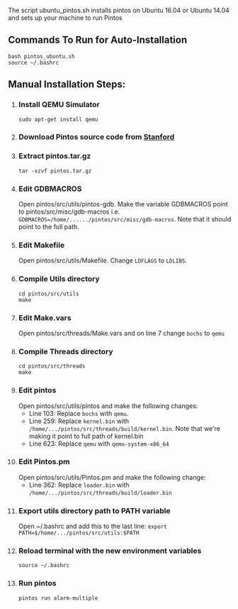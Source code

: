 The script ubuntu_pintos.sh installs pintos on Ubuntu 16.04 or Ubuntu 14.04 and sets up your machine to run Pintos

## Commands To Run for Auto-Installation
```
bash pintos_ubuntu.sh
source ~/.bashrc
```

## Manual Installation Steps:
1. ### Install QEMU Simulator
      ```sudo apt-get install qemu```
2. ### Download Pintos source code from [Stanford](http://www.stanford.edu/class/cs140/projects/pintos/pintos.tar.gz)
3. ### Extract pintos.tar.gz
      ```tar -xzvf pintos.tar.gz```
4. ### Edit GDBMACROS
      Open pintos/src/utils/pintos-gdb. Make the variable GDBMACROS point to pintos/src/misc/gdb-macros
      i.e. ```GDBMACROS=/home/....../pintos/src/misc/gdb-macros```.
      Note that it should point to the full path.
5. ### Edit Makefile
      Open pintos/src/utils/Makefile. Change `LDFLAGS` to `LDLIBS`.
6. ### Compile Utils directory
      ```
      cd pintos/src/utils
      make
      ```
7. ### Edit Make.vars
      Open pintos/src/threads/Make.vars and on line 7 change `bochs` to `qemu`
8. ### Compile Threads directory
     ```
     cd pintos/src/threads
     make
     ```
9. ### Edit pintos
      Open pintos/src/utils/pintos and make the following changes:
      - Line 103: Replace `bochs` with `qemu`.
      - Line 259: Replace `kernel.bin` with `/home/.../pintos/src/threads/build/kernel.bin`. Note that we're making it point to full path of kernel.bin
      - Line 623: Replace `qemu` with `qemu-system-x86_64`
10. ### Edit Pintos.pm
      Open pintos/src/utils/Pintos.pm and make the following change:
      - Line 362: Replace `loader.bin` with `/home/.../pintos/src/threads/build/loader.bin`
11. ### Export utils directory path to PATH variable
      Open ~/.bashrc and add this to the last line:
      ```export PATH=$/home/.../pintos/src/utils:$PATH```
12. ### Reload terminal with the new environment variables
      ```source ~/.bashrc```
13. ### Run pintos
      ```pintos run alarm-multiple```

